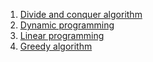 
1. [Divide and conquer algorithm](https://en.wikipedia.org/wiki/Divide_and_conquer_algorithm)
2. [Dynamic programming](https://en.wikipedia.org/wiki/Dynamic_programming)
3. [Linear programming](https://en.wikipedia.org/wiki/Linear_programming)
3. [Greedy algorithm](https://en.wikipedia.org/wiki/Greedy_algorithm)




